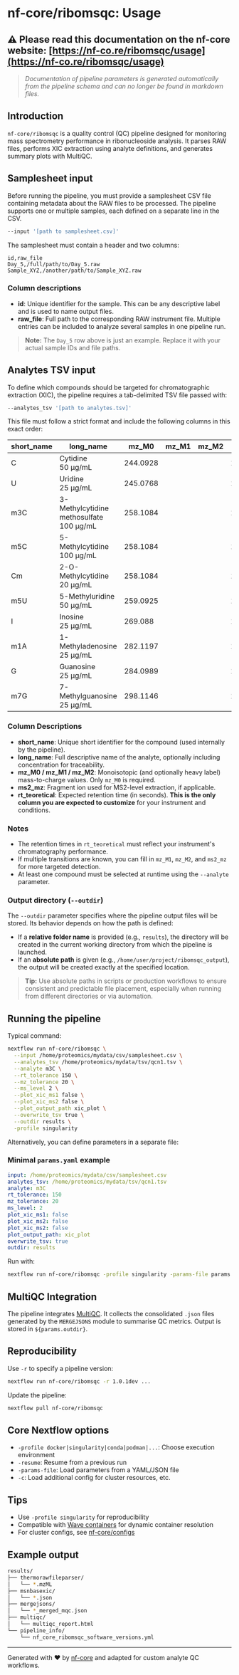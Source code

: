 # nf-core/ribomsqc: Usage

## ⚠️ Please read this documentation on the nf-core website: [https://nf-co.re/ribomsqc/usage](https://nf-co.re/ribomsqc/usage)

> *Documentation of pipeline parameters is generated automatically from the pipeline schema and can no longer be found in markdown files.*

## Introduction

`nf-core/ribomsqc` is a quality control (QC) pipeline designed for monitoring mass spectrometry performance in ribonucleoside analysis. It parses RAW files, performs XIC extraction using analyte definitions, and generates summary plots with MultiQC.


## Samplesheet input

Before running the pipeline, you must provide a samplesheet CSV file containing metadata about the RAW files to be processed. The pipeline supports one or multiple samples, each defined on a separate line in the CSV.

```bash
--input '[path to samplesheet.csv]'
```

The samplesheet must contain a header and two columns:

```csv title="samplesheet.csv"
id,raw_file
Day_5,/full/path/to/Day_5.raw
Sample_XYZ,/another/path/to/Sample_XYZ.raw
```

### Column descriptions

- **id**: Unique identifier for the sample. This can be any descriptive label and is used to name output files.
- **raw_file**: Full path to the corresponding RAW instrument file. Multiple entries can be included to analyze several samples in one pipeline run.

> **Note:** The `Day_5` row above is just an example. Replace it with your actual sample IDs and file paths.


## Analytes TSV input

To define which compounds should be targeted for chromatographic extraction (XIC), the pipeline requires a tab-delimited TSV file passed with:

```bash
--analytes_tsv '[path to analytes.tsv]'
```

This file must follow a strict format and include the following columns in this exact order:

| short\_name | long\_name                              | mz\_M0   | mz\_M1 | mz\_M2 | ms2\_mz  | rt\_teoretical |
| ----------- | --------------------------------------- | -------- | ------ | ------ | -------- | -------------- |
| C           | Cytidine 50 μg/mL                       | 244.0928 |        |        | 112.0505 | 555            |
| U           | Uridine 25 μg/mL                        | 245.0768 |        |        | 113.0346 | 1566           |
| m3C         | 3-Methylcytidine methosulfate 100 μg/mL | 258.1084 |        |        | 126.0662 | 508            |
| m5C         | 5-Methylcytidine 100 μg/mL              | 258.1084 |        |        | 126.0662 | 655            |
| Cm          | 2-O-Methylcytidine 20 μg/mL             | 258.1084 |        |        | 112.0505 | 883            |
| m5U         | 5-Methyluridine 50 μg/mL                | 259.0925 |        |        | 127.0502 | 1866           |
| I           | Inosine 25 μg/mL                        | 269.088  |        |        | 137.0458 | 1741           |
| m1A         | 1-Methyladenosine 25 μg/mL              | 282.1197 |        |        | 150.0774 | 523            |
| G           | Guanosine 25 μg/mL                      | 284.0989 |        |        | 152.0567 | 1726           |
| m7G         | 7-Methylguanosine 25 μg/mL              | 298.1146 |        |        | 166.0723 | 554            |

### Column Descriptions

- **short_name**: Unique short identifier for the compound (used internally by the pipeline).
- **long_name**: Full descriptive name of the analyte, optionally including concentration for traceability.
- **mz_M0 / mz_M1 / mz_M2**: Monoisotopic (and optionally heavy label) mass-to-charge values. Only `mz_M0` is required.
- **ms2_mz**: Fragment ion used for MS2-level extraction, if applicable.
- **rt_teoretical**: Expected retention time (in seconds). **This is the only column you are expected to customize** for your instrument and conditions.

### Notes

- The retention times in `rt_teoretical` must reflect your instrument's chromatography performance.
- If multiple transitions are known, you can fill in `mz_M1`, `mz_M2`, and `ms2_mz` for more targeted detection.
- At least one compound must be selected at runtime using the `--analyte` parameter.

### Output directory (`--outdir`)

The `--outdir` parameter specifies where the pipeline output files will be stored. Its behavior depends on how the path is defined:

- If a **relative folder name** is provided (e.g., `results`), the directory will be created in the current working directory from which the pipeline is launched.
- If an **absolute path** is given (e.g., `/home/user/project/ribomsqc_output`), the output will be created exactly at the specified location.

> **Tip:** Use absolute paths in scripts or production workflows to ensure consistent and predictable file placement, especially when running from different directories or via automation.

## Running the pipeline

Typical command:

```bash
nextflow run nf-core/ribomsqc \
  --input /home/proteomics/mydata/csv/samplesheet.csv \
  --analytes_tsv /home/proteomics/mydata/tsv/qcn1.tsv \
  --analyte m3C \
  --rt_tolerance 150 \
  --mz_tolerance 20 \
  --ms_level 2 \
  --plot_xic_ms1 false \
  --plot_xic_ms2 false \
  --plot_output_path xic_plot \
  --overwrite_tsv true \
  --outdir results \
  -profile singularity
```

Alternatively, you can define parameters in a separate file:

### Minimal `params.yaml` example

```yaml title="params.yaml"
input: /home/proteomics/mydata/csv/samplesheet.csv
analytes_tsv: /home/proteomics/mydata/tsv/qcn1.tsv
analyte: m3C
rt_tolerance: 150
mz_tolerance: 20
ms_level: 2
plot_xic_ms1: false
plot_xic_ms2: false
plot_xic_ms2: false
plot_output_path: xic_plot
overwrite_tsv: true
outdir: results
```

Run with:

```bash
nextflow run nf-core/ribomsqc -profile singularity -params-file params.yaml
```

## MultiQC Integration

The pipeline integrates [MultiQC](https://multiqc.info/). It collects the consolidated `.json` files generated by the `MERGEJSONS` module to summarise QC metrics. Output is stored in `${params.outdir}`.

## Reproducibility

Use `-r` to specify a pipeline version:

```bash
nextflow run nf-core/ribomsqc -r 1.0.1dev ...
```

Update the pipeline:

```bash
nextflow pull nf-core/ribomsqc
```

## Core Nextflow options

* `-profile docker|singularity|conda|podman|...`: Choose execution environment
* `-resume`: Resume from a previous run
* `-params-file`: Load parameters from a YAML/JSON file
* `-c`: Load additional config for cluster resources, etc.

## Tips

* Use `-profile singularity` for reproducibility
* Compatible with [Wave containers](https://seqera.io/wave/) for dynamic container resolution
* For cluster configs, see [nf-core/configs](https://github.com/nf-core/configs)

## Example output

```bash
results/
├── thermorawfileparser/
│   └── *.mzML
├── msnbasexic/
│   └── *.json
├── mergejsons/
│   └── *_merged_mqc.json
├── multiqc/
│   └── multiqc_report.html
└── pipeline_info/
    └── nf_core_ribomsqc_software_versions.yml
```

---

Generated with ❤️ by [nf-core](https://nf-co.re) and adapted for custom analyte QC workflows.
